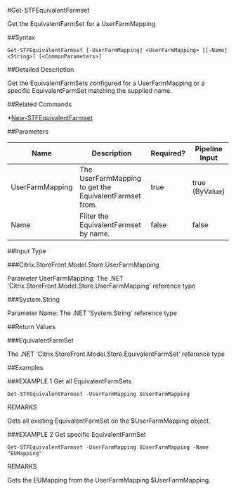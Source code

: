 #Get-STFEquivalentFarmset
Get the EquivalentFarmSet for a UserFarmMapping
##Syntax
```Get-STFEquivalentFarmset [-UserFarmMapping] <UserFarmMapping> [[-Name] <String>] [<CommonParameters>]
```
##Detailed Description
Get the EquivalentFarmSets configured for a UserFarmMapping or a specific EquivalentFarmSet matching the supplied name.
##Related Commands
*[New-STFEquivalentFarmset](New-STFEquivalentFarmset)
##Parameters
|Name|Description|Required?|Pipeline Input||--|--|--|--||UserFarmMapping|The UserFarmMapping to get the EquivalentFarmset from.|true|true (ByValue)||Name|Filter the EquivalentFarmset by name.|false|false|##Input Type
###Citrix.StoreFront.Model.Store.UserFarmMapping
Parameter UserFarmMapping: The .NET 'Citrix.StoreFront.Model.Store.UserFarmMapping' reference type
###System.String
Parameter Name: The .NET 'System.String' reference type
##Return Values
###EquivalentFarmSet
The .NET 'Citrix.StoreFront.Model.Store.EquivalentFarmSet' reference type
##Examples
###EXAMPLE 1 Get all EquivalentFarmSets
```Get-STFEquivalentFarmset -UserFarmMapping $UserFarmMapping
```
REMARKS
Gets all existing EquivalentFarmSet on the $UserFarmMapping object.
###EXAMPLE 2 Get specific EquivalentFarmSet
```Get-STFEquivalentFarmset -UserFarmMapping $UserFarmMapping -Name "EUMapping"
```
REMARKS
Gets the EUMapping from the UserFarmMapping $UserFarmMapping.

